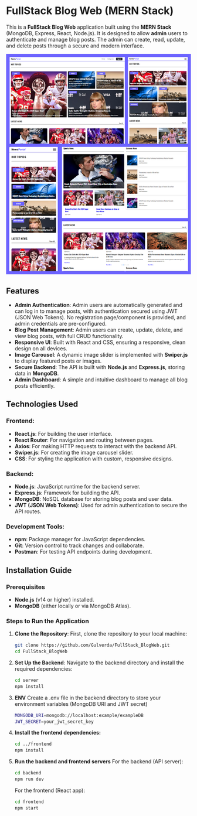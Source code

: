 # FullStack Blog Web (MERN Stack)

This is a **FullStack Blog Web** application built using the **MERN Stack** (MongoDB, Express, React, Node.js). It is designed to allow **admin** users to authenticate and manage blog posts. The admin can create, read, update, and delete posts through a secure and modern interface.

![Project](./cover.png)


## Features

- **Admin Authentication**: Admin users are automatically generated and can log in to manage posts, with authentication secured using JWT (JSON Web Tokens). No registration page/component is provided, and admin credentials are pre-configured.
- **Blog Post Management**: Admin users can create, update, delete, and view blog posts, with full CRUD functionality.
- **Responsive UI**: Built with React and CSS, ensuring a responsive, clean design on all devices.
- **Image Carousel**: A dynamic image slider is implemented with **Swiper.js** to display featured posts or images.
- **Secure Backend**: The API is built with **Node.js** and **Express.js**, storing data in **MongoDB**.
- **Admin Dashboard**: A simple and intuitive dashboard to manage all blog posts efficiently.

## Technologies Used

### Frontend:
- **React.js**: For building the user interface.
- **React Router**: For navigation and routing between pages.
- **Axios**: For making HTTP requests to interact with the backend API.
- **Swiper.js**: For creating the image carousel slider.
- **CSS**: For styling the application with custom, responsive designs.

### Backend:
- **Node.js**: JavaScript runtime for the backend server.
- **Express.js**: Framework for building the API.
- **MongoDB**: NoSQL database for storing blog posts and user data.
- **JWT (JSON Web Tokens)**: Used for admin authentication to secure the API routes.

### Development Tools:
- **npm**: Package manager for JavaScript dependencies.
- **Git**: Version control to track changes and collaborate.
- **Postman**: For testing API endpoints during development.

## Installation Guide

### Prerequisites
- **Node.js** (v14 or higher) installed.
- **MongoDB** (either locally or via MongoDB Atlas).

### Steps to Run the Application

1. **Clone the Repository**:
   First, clone the repository to your local machine:

   ```bash
   git clone https://github.com/Gulverda/FullStack_BlogWeb.git
   cd FullStack_BlogWeb

2. **Set Up the Backend**:
   Navigate to the backend directory and install the required dependencies:

   ```bash
   cd server
   npm install

3. **ENV**
   Create a .env file in the backend directory to store your environment variables (MongoDB URI and JWT secret)
   ```bash
   MONGODB_URI=mongodb://localhost:example/exampleDB
   JWT_SECRET=your_jwt_secret_key


3. **Install the frontend dependencies:**
   ```bash
   cd ../frontend
   npm install

4. **Run the backend and frontend servers**
   For the backend (API server):
   ```bash
   cd backend
   npm run dev
   ```
   For the frontend (React app):
   ```bash
   cd frontend
   npm start

